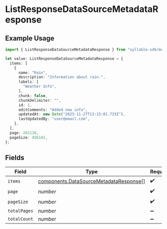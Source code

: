 # ListResponseDataSourceMetadataResponse

## Example Usage

```typescript
import { ListResponseDataSourceMetadataResponse } from "syllable-sdk/models/components";

let value: ListResponseDataSourceMetadataResponse = {
  items: [
    {
      name: "Rain",
      description: "Information about rain.",
      labels: [
        "Weather Info",
      ],
      chunk: false,
      chunkDelimiter: "",
      id: 1,
      editComments: "Added new info",
      updatedAt: new Date("2023-11-27T13:15:01.733Z"),
      lastUpdatedBy: "user@email.com",
    },
  ],
  page: 262118,
  pageSize: 456141,
};
```

## Fields

| Field                                                                                            | Type                                                                                             | Required                                                                                         | Description                                                                                      |
| ------------------------------------------------------------------------------------------------ | ------------------------------------------------------------------------------------------------ | ------------------------------------------------------------------------------------------------ | ------------------------------------------------------------------------------------------------ |
| `items`                                                                                          | [components.DataSourceMetadataResponse](../../models/components/datasourcemetadataresponse.md)[] | :heavy_check_mark:                                                                               | N/A                                                                                              |
| `page`                                                                                           | *number*                                                                                         | :heavy_check_mark:                                                                               | N/A                                                                                              |
| `pageSize`                                                                                       | *number*                                                                                         | :heavy_check_mark:                                                                               | N/A                                                                                              |
| `totalPages`                                                                                     | *number*                                                                                         | :heavy_minus_sign:                                                                               | N/A                                                                                              |
| `totalCount`                                                                                     | *number*                                                                                         | :heavy_minus_sign:                                                                               | N/A                                                                                              |